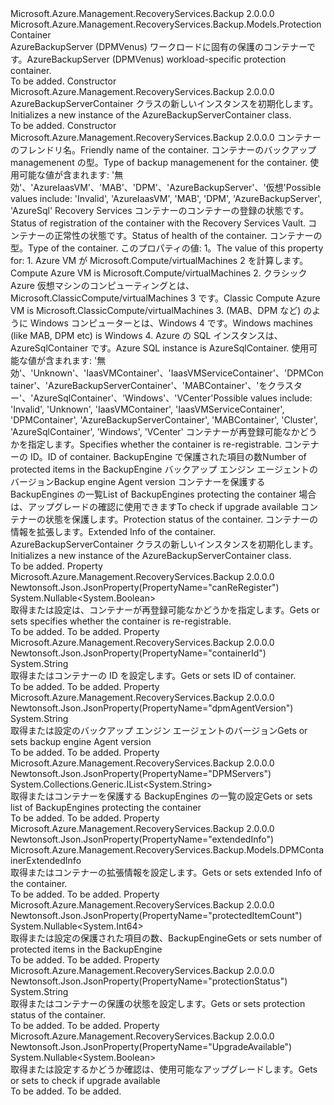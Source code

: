 <Type Name="AzureBackupServerContainer" FullName="Microsoft.Azure.Management.RecoveryServices.Backup.Models.AzureBackupServerContainer">
  <TypeSignature Language="C#" Value="public class AzureBackupServerContainer : Microsoft.Azure.Management.RecoveryServices.Backup.Models.ProtectionContainer" />
  <TypeSignature Language="ILAsm" Value=".class public auto ansi beforefieldinit AzureBackupServerContainer extends Microsoft.Azure.Management.RecoveryServices.Backup.Models.ProtectionContainer" />
  <TypeSignature Language="DocId" Value="T:Microsoft.Azure.Management.RecoveryServices.Backup.Models.AzureBackupServerContainer" />
  <TypeSignature Language="VB.NET" Value="Public Class AzureBackupServerContainer&#xA;Inherits ProtectionContainer" />
  <TypeSignature Language="F#" Value="type AzureBackupServerContainer = class&#xA;    inherit ProtectionContainer" />
  <AssemblyInfo>
    <AssemblyName>Microsoft.Azure.Management.RecoveryServices.Backup</AssemblyName>
    <AssemblyVersion>2.0.0.0</AssemblyVersion>
  </AssemblyInfo>
  <Base>
    <BaseTypeName>Microsoft.Azure.Management.RecoveryServices.Backup.Models.ProtectionContainer</BaseTypeName>
  </Base>
  <Interfaces />
  <Docs>
    <summary>
            <span data-ttu-id="14f06-101">AzureBackupServer (DPMVenus) ワークロードに固有の保護のコンテナーです。</span><span class="sxs-lookup"><span data-stu-id="14f06-101">AzureBackupServer (DPMVenus) workload-specific protection container.</span></span>
            </summary>
    <remarks>To be added.</remarks>
  </Docs>
  <Members>
    <Member MemberName=".ctor">
      <MemberSignature Language="C#" Value="public AzureBackupServerContainer ();" />
      <MemberSignature Language="ILAsm" Value=".method public hidebysig specialname rtspecialname instance void .ctor() cil managed" />
      <MemberSignature Language="DocId" Value="M:Microsoft.Azure.Management.RecoveryServices.Backup.Models.AzureBackupServerContainer.#ctor" />
      <MemberSignature Language="VB.NET" Value="Public Sub New ()" />
      <MemberType>Constructor</MemberType>
      <AssemblyInfo>
        <AssemblyName>Microsoft.Azure.Management.RecoveryServices.Backup</AssemblyName>
        <AssemblyVersion>2.0.0.0</AssemblyVersion>
      </AssemblyInfo>
      <Parameters />
      <Docs>
        <summary>
            <span data-ttu-id="14f06-102">AzureBackupServerContainer クラスの新しいインスタンスを初期化します。</span><span class="sxs-lookup"><span data-stu-id="14f06-102">Initializes a new instance of the AzureBackupServerContainer class.</span></span>
            </summary>
        <remarks>To be added.</remarks>
      </Docs>
    </Member>
    <Member MemberName=".ctor">
      <MemberSignature Language="C#" Value="public AzureBackupServerContainer (string friendlyName = null, string backupManagementType = null, string registrationStatus = null, string healthStatus = null, string containerType = null, Nullable&lt;bool&gt; canReRegister = null, string containerId = null, Nullable&lt;long&gt; protectedItemCount = null, string dpmAgentVersion = null, System.Collections.Generic.IList&lt;string&gt; dPMServers = null, Nullable&lt;bool&gt; upgradeAvailable = null, string protectionStatus = null, Microsoft.Azure.Management.RecoveryServices.Backup.Models.DPMContainerExtendedInfo extendedInfo = null);" />
      <MemberSignature Language="ILAsm" Value=".method public hidebysig specialname rtspecialname instance void .ctor(string friendlyName, string backupManagementType, string registrationStatus, string healthStatus, string containerType, valuetype System.Nullable`1&lt;bool&gt; canReRegister, string containerId, valuetype System.Nullable`1&lt;int64&gt; protectedItemCount, string dpmAgentVersion, class System.Collections.Generic.IList`1&lt;string&gt; dPMServers, valuetype System.Nullable`1&lt;bool&gt; upgradeAvailable, string protectionStatus, class Microsoft.Azure.Management.RecoveryServices.Backup.Models.DPMContainerExtendedInfo extendedInfo) cil managed" />
      <MemberSignature Language="DocId" Value="M:Microsoft.Azure.Management.RecoveryServices.Backup.Models.AzureBackupServerContainer.#ctor(System.String,System.String,System.String,System.String,System.String,System.Nullable{System.Boolean},System.String,System.Nullable{System.Int64},System.String,System.Collections.Generic.IList{System.String},System.Nullable{System.Boolean},System.String,Microsoft.Azure.Management.RecoveryServices.Backup.Models.DPMContainerExtendedInfo)" />
      <MemberSignature Language="VB.NET" Value="Public Sub New (Optional friendlyName As String = null, Optional backupManagementType As String = null, Optional registrationStatus As String = null, Optional healthStatus As String = null, Optional containerType As String = null, Optional canReRegister As Nullable(Of Boolean) = null, Optional containerId As String = null, Optional protectedItemCount As Nullable(Of Long) = null, Optional dpmAgentVersion As String = null, Optional dPMServers As IList(Of String) = null, Optional upgradeAvailable As Nullable(Of Boolean) = null, Optional protectionStatus As String = null, Optional extendedInfo As DPMContainerExtendedInfo = null)" />
      <MemberSignature Language="F#" Value="new Microsoft.Azure.Management.RecoveryServices.Backup.Models.AzureBackupServerContainer : string * string * string * string * string * Nullable&lt;bool&gt; * string * Nullable&lt;int64&gt; * string * System.Collections.Generic.IList&lt;string&gt; * Nullable&lt;bool&gt; * string * Microsoft.Azure.Management.RecoveryServices.Backup.Models.DPMContainerExtendedInfo -&gt; Microsoft.Azure.Management.RecoveryServices.Backup.Models.AzureBackupServerContainer" Usage="new Microsoft.Azure.Management.RecoveryServices.Backup.Models.AzureBackupServerContainer (friendlyName, backupManagementType, registrationStatus, healthStatus, containerType, canReRegister, containerId, protectedItemCount, dpmAgentVersion, dPMServers, upgradeAvailable, protectionStatus, extendedInfo)" />
      <MemberType>Constructor</MemberType>
      <AssemblyInfo>
        <AssemblyName>Microsoft.Azure.Management.RecoveryServices.Backup</AssemblyName>
        <AssemblyVersion>2.0.0.0</AssemblyVersion>
      </AssemblyInfo>
      <Parameters>
        <Parameter Name="friendlyName" Type="System.String" />
        <Parameter Name="backupManagementType" Type="System.String" />
        <Parameter Name="registrationStatus" Type="System.String" />
        <Parameter Name="healthStatus" Type="System.String" />
        <Parameter Name="containerType" Type="System.String" />
        <Parameter Name="canReRegister" Type="System.Nullable&lt;System.Boolean&gt;" />
        <Parameter Name="containerId" Type="System.String" />
        <Parameter Name="protectedItemCount" Type="System.Nullable&lt;System.Int64&gt;" />
        <Parameter Name="dpmAgentVersion" Type="System.String" />
        <Parameter Name="dPMServers" Type="System.Collections.Generic.IList&lt;System.String&gt;" />
        <Parameter Name="upgradeAvailable" Type="System.Nullable&lt;System.Boolean&gt;" />
        <Parameter Name="protectionStatus" Type="System.String" />
        <Parameter Name="extendedInfo" Type="Microsoft.Azure.Management.RecoveryServices.Backup.Models.DPMContainerExtendedInfo" />
      </Parameters>
      <Docs>
        <param name="friendlyName"><span data-ttu-id="14f06-103">コンテナーのフレンドリ名。</span><span class="sxs-lookup"><span data-stu-id="14f06-103">Friendly name of the container.</span></span></param>
        <param name="backupManagementType"><span data-ttu-id="14f06-104">コンテナーのバックアップ managemenent の型。</span><span class="sxs-lookup"><span data-stu-id="14f06-104">Type of backup managemenent for the container.</span></span> <span data-ttu-id="14f06-105">使用可能な値が含まれます: '無効'、'AzureIaasVM'、'MAB'、'DPM'、'AzureBackupServer'、'仮想'</span><span class="sxs-lookup"><span data-stu-id="14f06-105">Possible values include: 'Invalid', 'AzureIaasVM', 'MAB', 'DPM', 'AzureBackupServer', 'AzureSql'</span></span></param>
        <param name="registrationStatus"><span data-ttu-id="14f06-106">Recovery Services コンテナーのコンテナーの登録の状態です。</span><span class="sxs-lookup"><span data-stu-id="14f06-106">Status of registration of the container with the Recovery Services Vault.</span></span></param>
        <param name="healthStatus"><span data-ttu-id="14f06-107">コンテナーの正常性の状態です。</span><span class="sxs-lookup"><span data-stu-id="14f06-107">Status of health of the container.</span></span></param>
        <param name="containerType"><span data-ttu-id="14f06-108">コンテナーの型。</span><span class="sxs-lookup"><span data-stu-id="14f06-108">Type of the container.</span></span> <span data-ttu-id="14f06-109">このプロパティの値: 1。</span><span class="sxs-lookup"><span data-stu-id="14f06-109">The value of this property for: 1.</span></span> <span data-ttu-id="14f06-110">Azure VM が Microsoft.Compute/virtualMachines 2 を計算します。</span><span class="sxs-lookup"><span data-stu-id="14f06-110">Compute Azure VM is Microsoft.Compute/virtualMachines 2.</span></span> <span data-ttu-id="14f06-111">クラシック Azure 仮想マシンのコンピューティングとは、Microsoft.ClassicCompute/virtualMachines 3 です。</span><span class="sxs-lookup"><span data-stu-id="14f06-111">Classic Compute Azure VM is Microsoft.ClassicCompute/virtualMachines 3.</span></span> <span data-ttu-id="14f06-112">(MAB、DPM など) のように Windows コンピューターとは、Windows 4 です。</span><span class="sxs-lookup"><span data-stu-id="14f06-112">Windows machines (like MAB, DPM etc) is Windows 4.</span></span> <span data-ttu-id="14f06-113">Azure の SQL インスタンスは、AzureSqlContainer です。</span><span class="sxs-lookup"><span data-stu-id="14f06-113">Azure SQL instance is AzureSqlContainer.</span></span> <span data-ttu-id="14f06-114">使用可能な値が含まれます: '無効'、'Unknown'、'IaasVMContainer'、'IaasVMServiceContainer'、'DPMContainer'、'AzureBackupServerContainer'、'MABContainer'、'をクラスター'、'AzureSqlContainer'、'Windows'、'VCenter'</span><span class="sxs-lookup"><span data-stu-id="14f06-114">Possible values include: 'Invalid', 'Unknown', 'IaasVMContainer', 'IaasVMServiceContainer', 'DPMContainer', 'AzureBackupServerContainer', 'MABContainer', 'Cluster', 'AzureSqlContainer', 'Windows', 'VCenter'</span></span></param>
        <param name="canReRegister"><span data-ttu-id="14f06-115">コンテナーが再登録可能なかどうかを指定します。</span><span class="sxs-lookup"><span data-stu-id="14f06-115">Specifies whether the container is re-registrable.</span></span></param>
        <param name="containerId"><span data-ttu-id="14f06-116">コンテナーの ID。</span><span class="sxs-lookup"><span data-stu-id="14f06-116">ID of container.</span></span></param>
        <param name="protectedItemCount"><span data-ttu-id="14f06-117">BackupEngine で保護された項目の数</span><span class="sxs-lookup"><span data-stu-id="14f06-117">Number of protected items in the BackupEngine</span></span></param>
        <param name="dpmAgentVersion"><span data-ttu-id="14f06-118">バックアップ エンジン エージェントのバージョン</span><span class="sxs-lookup"><span data-stu-id="14f06-118">Backup engine Agent version</span></span></param>
        <param name="dPMServers"><span data-ttu-id="14f06-119">コンテナーを保護する BackupEngines の一覧</span><span class="sxs-lookup"><span data-stu-id="14f06-119">List of BackupEngines protecting the container</span></span></param>
        <param name="upgradeAvailable"><span data-ttu-id="14f06-120">場合は、アップグレードの確認に使用できます</span><span class="sxs-lookup"><span data-stu-id="14f06-120">To check if upgrade available</span></span></param>
        <param name="protectionStatus"><span data-ttu-id="14f06-121">コンテナーの状態を保護します。</span><span class="sxs-lookup"><span data-stu-id="14f06-121">Protection status of the container.</span></span></param>
        <param name="extendedInfo"><span data-ttu-id="14f06-122">コンテナーの情報を拡張します。</span><span class="sxs-lookup"><span data-stu-id="14f06-122">Extended Info of the container.</span></span></param>
        <summary>
            <span data-ttu-id="14f06-123">AzureBackupServerContainer クラスの新しいインスタンスを初期化します。</span><span class="sxs-lookup"><span data-stu-id="14f06-123">Initializes a new instance of the AzureBackupServerContainer class.</span></span>
            </summary>
        <remarks>To be added.</remarks>
      </Docs>
    </Member>
    <Member MemberName="CanReRegister">
      <MemberSignature Language="C#" Value="public Nullable&lt;bool&gt; CanReRegister { get; set; }" />
      <MemberSignature Language="ILAsm" Value=".property instance valuetype System.Nullable`1&lt;bool&gt; CanReRegister" />
      <MemberSignature Language="DocId" Value="P:Microsoft.Azure.Management.RecoveryServices.Backup.Models.AzureBackupServerContainer.CanReRegister" />
      <MemberSignature Language="VB.NET" Value="Public Property CanReRegister As Nullable(Of Boolean)" />
      <MemberSignature Language="F#" Value="member this.CanReRegister : Nullable&lt;bool&gt; with get, set" Usage="Microsoft.Azure.Management.RecoveryServices.Backup.Models.AzureBackupServerContainer.CanReRegister" />
      <MemberType>Property</MemberType>
      <AssemblyInfo>
        <AssemblyName>Microsoft.Azure.Management.RecoveryServices.Backup</AssemblyName>
        <AssemblyVersion>2.0.0.0</AssemblyVersion>
      </AssemblyInfo>
      <Attributes>
        <Attribute>
          <AttributeName>Newtonsoft.Json.JsonProperty(PropertyName="canReRegister")</AttributeName>
        </Attribute>
      </Attributes>
      <ReturnValue>
        <ReturnType>System.Nullable&lt;System.Boolean&gt;</ReturnType>
      </ReturnValue>
      <Docs>
        <summary>
            <span data-ttu-id="14f06-124">取得または設定は、コンテナーが再登録可能なかどうかを指定します。</span><span class="sxs-lookup"><span data-stu-id="14f06-124">Gets or sets specifies whether the container is re-registrable.</span></span>
            </summary>
        <value>To be added.</value>
        <remarks>To be added.</remarks>
      </Docs>
    </Member>
    <Member MemberName="ContainerId">
      <MemberSignature Language="C#" Value="public string ContainerId { get; set; }" />
      <MemberSignature Language="ILAsm" Value=".property instance string ContainerId" />
      <MemberSignature Language="DocId" Value="P:Microsoft.Azure.Management.RecoveryServices.Backup.Models.AzureBackupServerContainer.ContainerId" />
      <MemberSignature Language="VB.NET" Value="Public Property ContainerId As String" />
      <MemberSignature Language="F#" Value="member this.ContainerId : string with get, set" Usage="Microsoft.Azure.Management.RecoveryServices.Backup.Models.AzureBackupServerContainer.ContainerId" />
      <MemberType>Property</MemberType>
      <AssemblyInfo>
        <AssemblyName>Microsoft.Azure.Management.RecoveryServices.Backup</AssemblyName>
        <AssemblyVersion>2.0.0.0</AssemblyVersion>
      </AssemblyInfo>
      <Attributes>
        <Attribute>
          <AttributeName>Newtonsoft.Json.JsonProperty(PropertyName="containerId")</AttributeName>
        </Attribute>
      </Attributes>
      <ReturnValue>
        <ReturnType>System.String</ReturnType>
      </ReturnValue>
      <Docs>
        <summary>
            <span data-ttu-id="14f06-125">取得またはコンテナーの ID を設定します。</span><span class="sxs-lookup"><span data-stu-id="14f06-125">Gets or sets ID of container.</span></span>
            </summary>
        <value>To be added.</value>
        <remarks>To be added.</remarks>
      </Docs>
    </Member>
    <Member MemberName="DpmAgentVersion">
      <MemberSignature Language="C#" Value="public string DpmAgentVersion { get; set; }" />
      <MemberSignature Language="ILAsm" Value=".property instance string DpmAgentVersion" />
      <MemberSignature Language="DocId" Value="P:Microsoft.Azure.Management.RecoveryServices.Backup.Models.AzureBackupServerContainer.DpmAgentVersion" />
      <MemberSignature Language="VB.NET" Value="Public Property DpmAgentVersion As String" />
      <MemberSignature Language="F#" Value="member this.DpmAgentVersion : string with get, set" Usage="Microsoft.Azure.Management.RecoveryServices.Backup.Models.AzureBackupServerContainer.DpmAgentVersion" />
      <MemberType>Property</MemberType>
      <AssemblyInfo>
        <AssemblyName>Microsoft.Azure.Management.RecoveryServices.Backup</AssemblyName>
        <AssemblyVersion>2.0.0.0</AssemblyVersion>
      </AssemblyInfo>
      <Attributes>
        <Attribute>
          <AttributeName>Newtonsoft.Json.JsonProperty(PropertyName="dpmAgentVersion")</AttributeName>
        </Attribute>
      </Attributes>
      <ReturnValue>
        <ReturnType>System.String</ReturnType>
      </ReturnValue>
      <Docs>
        <summary>
            <span data-ttu-id="14f06-126">取得または設定のバックアップ エンジン エージェントのバージョン</span><span class="sxs-lookup"><span data-stu-id="14f06-126">Gets or sets backup engine Agent version</span></span>
            </summary>
        <value>To be added.</value>
        <remarks>To be added.</remarks>
      </Docs>
    </Member>
    <Member MemberName="DPMServers">
      <MemberSignature Language="C#" Value="public System.Collections.Generic.IList&lt;string&gt; DPMServers { get; set; }" />
      <MemberSignature Language="ILAsm" Value=".property instance class System.Collections.Generic.IList`1&lt;string&gt; DPMServers" />
      <MemberSignature Language="DocId" Value="P:Microsoft.Azure.Management.RecoveryServices.Backup.Models.AzureBackupServerContainer.DPMServers" />
      <MemberSignature Language="VB.NET" Value="Public Property DPMServers As IList(Of String)" />
      <MemberSignature Language="F#" Value="member this.DPMServers : System.Collections.Generic.IList&lt;string&gt; with get, set" Usage="Microsoft.Azure.Management.RecoveryServices.Backup.Models.AzureBackupServerContainer.DPMServers" />
      <MemberType>Property</MemberType>
      <AssemblyInfo>
        <AssemblyName>Microsoft.Azure.Management.RecoveryServices.Backup</AssemblyName>
        <AssemblyVersion>2.0.0.0</AssemblyVersion>
      </AssemblyInfo>
      <Attributes>
        <Attribute>
          <AttributeName>Newtonsoft.Json.JsonProperty(PropertyName="DPMServers")</AttributeName>
        </Attribute>
      </Attributes>
      <ReturnValue>
        <ReturnType>System.Collections.Generic.IList&lt;System.String&gt;</ReturnType>
      </ReturnValue>
      <Docs>
        <summary>
            <span data-ttu-id="14f06-127">取得またはコンテナーを保護する BackupEngines の一覧の設定</span><span class="sxs-lookup"><span data-stu-id="14f06-127">Gets or sets list of BackupEngines protecting the container</span></span>
            </summary>
        <value>To be added.</value>
        <remarks>To be added.</remarks>
      </Docs>
    </Member>
    <Member MemberName="ExtendedInfo">
      <MemberSignature Language="C#" Value="public Microsoft.Azure.Management.RecoveryServices.Backup.Models.DPMContainerExtendedInfo ExtendedInfo { get; set; }" />
      <MemberSignature Language="ILAsm" Value=".property instance class Microsoft.Azure.Management.RecoveryServices.Backup.Models.DPMContainerExtendedInfo ExtendedInfo" />
      <MemberSignature Language="DocId" Value="P:Microsoft.Azure.Management.RecoveryServices.Backup.Models.AzureBackupServerContainer.ExtendedInfo" />
      <MemberSignature Language="VB.NET" Value="Public Property ExtendedInfo As DPMContainerExtendedInfo" />
      <MemberSignature Language="F#" Value="member this.ExtendedInfo : Microsoft.Azure.Management.RecoveryServices.Backup.Models.DPMContainerExtendedInfo with get, set" Usage="Microsoft.Azure.Management.RecoveryServices.Backup.Models.AzureBackupServerContainer.ExtendedInfo" />
      <MemberType>Property</MemberType>
      <AssemblyInfo>
        <AssemblyName>Microsoft.Azure.Management.RecoveryServices.Backup</AssemblyName>
        <AssemblyVersion>2.0.0.0</AssemblyVersion>
      </AssemblyInfo>
      <Attributes>
        <Attribute>
          <AttributeName>Newtonsoft.Json.JsonProperty(PropertyName="extendedInfo")</AttributeName>
        </Attribute>
      </Attributes>
      <ReturnValue>
        <ReturnType>Microsoft.Azure.Management.RecoveryServices.Backup.Models.DPMContainerExtendedInfo</ReturnType>
      </ReturnValue>
      <Docs>
        <summary>
            <span data-ttu-id="14f06-128">取得またはコンテナーの拡張情報を設定します。</span><span class="sxs-lookup"><span data-stu-id="14f06-128">Gets or sets extended Info of the container.</span></span>
            </summary>
        <value>To be added.</value>
        <remarks>To be added.</remarks>
      </Docs>
    </Member>
    <Member MemberName="ProtectedItemCount">
      <MemberSignature Language="C#" Value="public Nullable&lt;long&gt; ProtectedItemCount { get; set; }" />
      <MemberSignature Language="ILAsm" Value=".property instance valuetype System.Nullable`1&lt;int64&gt; ProtectedItemCount" />
      <MemberSignature Language="DocId" Value="P:Microsoft.Azure.Management.RecoveryServices.Backup.Models.AzureBackupServerContainer.ProtectedItemCount" />
      <MemberSignature Language="VB.NET" Value="Public Property ProtectedItemCount As Nullable(Of Long)" />
      <MemberSignature Language="F#" Value="member this.ProtectedItemCount : Nullable&lt;int64&gt; with get, set" Usage="Microsoft.Azure.Management.RecoveryServices.Backup.Models.AzureBackupServerContainer.ProtectedItemCount" />
      <MemberType>Property</MemberType>
      <AssemblyInfo>
        <AssemblyName>Microsoft.Azure.Management.RecoveryServices.Backup</AssemblyName>
        <AssemblyVersion>2.0.0.0</AssemblyVersion>
      </AssemblyInfo>
      <Attributes>
        <Attribute>
          <AttributeName>Newtonsoft.Json.JsonProperty(PropertyName="protectedItemCount")</AttributeName>
        </Attribute>
      </Attributes>
      <ReturnValue>
        <ReturnType>System.Nullable&lt;System.Int64&gt;</ReturnType>
      </ReturnValue>
      <Docs>
        <summary>
            <span data-ttu-id="14f06-129">取得または設定の保護された項目の数、BackupEngine</span><span class="sxs-lookup"><span data-stu-id="14f06-129">Gets or sets number of protected items in the BackupEngine</span></span>
            </summary>
        <value>To be added.</value>
        <remarks>To be added.</remarks>
      </Docs>
    </Member>
    <Member MemberName="ProtectionStatus">
      <MemberSignature Language="C#" Value="public string ProtectionStatus { get; set; }" />
      <MemberSignature Language="ILAsm" Value=".property instance string ProtectionStatus" />
      <MemberSignature Language="DocId" Value="P:Microsoft.Azure.Management.RecoveryServices.Backup.Models.AzureBackupServerContainer.ProtectionStatus" />
      <MemberSignature Language="VB.NET" Value="Public Property ProtectionStatus As String" />
      <MemberSignature Language="F#" Value="member this.ProtectionStatus : string with get, set" Usage="Microsoft.Azure.Management.RecoveryServices.Backup.Models.AzureBackupServerContainer.ProtectionStatus" />
      <MemberType>Property</MemberType>
      <AssemblyInfo>
        <AssemblyName>Microsoft.Azure.Management.RecoveryServices.Backup</AssemblyName>
        <AssemblyVersion>2.0.0.0</AssemblyVersion>
      </AssemblyInfo>
      <Attributes>
        <Attribute>
          <AttributeName>Newtonsoft.Json.JsonProperty(PropertyName="protectionStatus")</AttributeName>
        </Attribute>
      </Attributes>
      <ReturnValue>
        <ReturnType>System.String</ReturnType>
      </ReturnValue>
      <Docs>
        <summary>
            <span data-ttu-id="14f06-130">取得またはコンテナーの保護の状態を設定します。</span><span class="sxs-lookup"><span data-stu-id="14f06-130">Gets or sets protection status of the container.</span></span>
            </summary>
        <value>To be added.</value>
        <remarks>To be added.</remarks>
      </Docs>
    </Member>
    <Member MemberName="UpgradeAvailable">
      <MemberSignature Language="C#" Value="public Nullable&lt;bool&gt; UpgradeAvailable { get; set; }" />
      <MemberSignature Language="ILAsm" Value=".property instance valuetype System.Nullable`1&lt;bool&gt; UpgradeAvailable" />
      <MemberSignature Language="DocId" Value="P:Microsoft.Azure.Management.RecoveryServices.Backup.Models.AzureBackupServerContainer.UpgradeAvailable" />
      <MemberSignature Language="VB.NET" Value="Public Property UpgradeAvailable As Nullable(Of Boolean)" />
      <MemberSignature Language="F#" Value="member this.UpgradeAvailable : Nullable&lt;bool&gt; with get, set" Usage="Microsoft.Azure.Management.RecoveryServices.Backup.Models.AzureBackupServerContainer.UpgradeAvailable" />
      <MemberType>Property</MemberType>
      <AssemblyInfo>
        <AssemblyName>Microsoft.Azure.Management.RecoveryServices.Backup</AssemblyName>
        <AssemblyVersion>2.0.0.0</AssemblyVersion>
      </AssemblyInfo>
      <Attributes>
        <Attribute>
          <AttributeName>Newtonsoft.Json.JsonProperty(PropertyName="UpgradeAvailable")</AttributeName>
        </Attribute>
      </Attributes>
      <ReturnValue>
        <ReturnType>System.Nullable&lt;System.Boolean&gt;</ReturnType>
      </ReturnValue>
      <Docs>
        <summary>
            <span data-ttu-id="14f06-131">取得または設定するかどうか確認は、使用可能なアップグレードします。</span><span class="sxs-lookup"><span data-stu-id="14f06-131">Gets or sets to check if upgrade available</span></span>
            </summary>
        <value>To be added.</value>
        <remarks>To be added.</remarks>
      </Docs>
    </Member>
  </Members>
</Type>